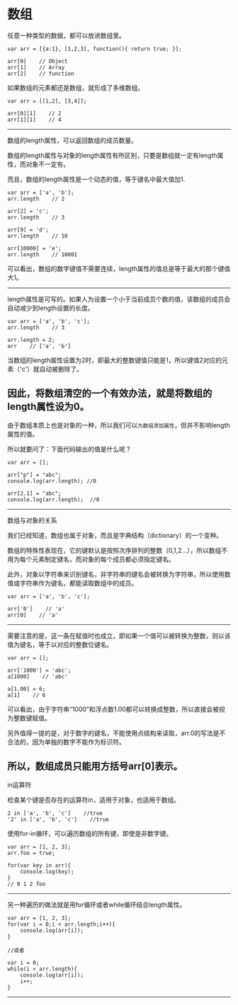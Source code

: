 数组
==
任意一种类型的数据，都可以放进数组里。

	var arr = [{a:1}, [1,2,3], function(){ return true; }];
	 
	arr[0]    // Object
	arr[1]    // Array
	arr[2]    // function
如果数组的元素都还是数组，就形成了多维数组。

	var arr = [[1,2], [3,4]];
	 
	arr[0][1]    // 2
	arr[1][1]    // 4
---

数组的length属性，可以返回数组的成员数量。

数组的length属性与对象的length属性有所区别，只要是数组就一定有length属性，而对象不一定有。

而且，数组的length属性是一个动态的值，等于键名中最大值加1.

	var arr = ['a', 'b'];
	arr.length    // 2
	 
	arr[2] = 'c';
	arr.length    // 3
	 
	arr[9] = 'd';
	arr.length    // 10
	 
	arr[10000] = 'e';
	arr.length    // 10001
可以看出，数组的数字键值不需要连续，length属性的值总是等于最大的那个键值大1。

---

length属性是可写的。如果人为设置一个小于当前成员个数的值，该数组的成员会自动减少到length设置的长度。

	var arr = ['a', 'b', 'c'];
	arr.length    // 3
	 
	arr.length = 2;
	arr    // ['a', 'b']
当数组的length属性设置为2时，即最大的整数键值只能是1，所以键值2对应的元素（'c'）就自动被删除了。

因此，将数组清空的一个有效办法，就是将数组的length属性设为0。
---


由于数组本质上也是对象的一种，所以我们可以`为数组添加属性`，但并不影响length属性的值。

所以就要问了：下面代码输出的值是什么呢？

	var arr = [];
	 
	arr["p"] = "abc";
	console.log(arr.length); //0
	 
	arr[2.1] = "abc";
	console.log(arr.length);  //0
---

数组与对象的关系

我们已经知道，数组也属于对象，而且是字典结构（dictionary）的一个变种。

数组的特殊性表现在，它的键默认是按照次序排列的整数（0,1,2...），所以数组不用为每个元素制定键名，而对象的每个成员都必须指定键名。

此外，对象以字符串来识别键名，非字符串的键名会被转换为字符串，所以使用数值或字符串作为键名，都能读取数组中的成员。

	var arr = ['a', 'b', 'c'];
	 
	arr['0']    // 'a'
	arr[0]    // 'a'
---
需要注意的是，这一条在赋值时也成立，即如果一个值可以被转换为整数，则以该值为键名，等于以对应的整数位键名。

	var arr = [];
	 
	arr['1000'] = 'abc';
	a[1000]    // 'abc'
	 
	a[1.00] = 6;
	a[1]    // 6
可以看出，由于字符串“1000”和浮点数1.00都可以转换成整数，所以直接会被视为整数键赋值。

另外值得一提的是，对于数字的键名，不能使用点结构来读取，arr.0的写法是不合法的，因为单独的数字不能作为标识符。

所以，数组成员只能用方括号arr[0]表示。
---

in运算符

检查某个键是否存在的运算符in，适用于对象，也适用于数组。

	2 in ['a', 'b', 'c']    //true
	'2' in ['a', 'b', 'c']    //true
使用for-in循环，可以遍历数组的所有键，即使是非数字键。

	var arr = [1, 2, 3];
	arr.foo = true;
	 
	for(var key in arr){
	    console.log(key);
	}
	// 0 1 2 foo
---
另一种遍历的做法就是用for循环或者while循环结合length属性。

	var arr = [1, 2, 3];
	for(var i = 0;i < arr.length;i++){
	    console.log(arr[i]);
	}
	 
	//或者
	 
	var i = 0;
	while(i < arr.length){
	    console.log(arr[i]);
	    i++;
	}
---


